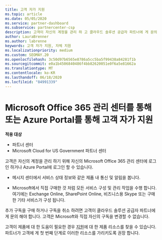 ```yaml
---
title: 고객 자가 지원
ms.topic: article
ms.date: 05/05/2020
ms.service: partner-dashboard
ms.subservice: partnercenter-csp
description: 고객이 자신의 계정을 관리 하 고 클라우드 솔루션 공급자 파트너에 게 문의 해야 하는 시기와 위치를 알아봅니다.
author: LauraBrenner
ms.author: labrenne
keywords: 고객 자가 지원, 자체 지원
ms.localizationpriority: medium
ms.custom: SEOMAY.20
ms.openlocfilehash: 3c50d97b6565e8786a5cc5ba5f99438a84281f1b
ms.sourcegitcommit: e0a1b4506840486f4bb82620051e0f6a5e81662a
ms.translationtype: MT
ms.contentlocale: ko-KR
ms.lasthandoff: 06/18/2020
ms.locfileid: "84991339"
---
```

# <a name="customer-self-support-through-microsoft-office-365-admin-center-or-through-the-azure-portal"></a>Microsoft Office 365 관리 센터를 통해 또는 Azure Portal를 통해 고객 자가 지원

**적용 대상**

-  파트너 센터
-  Microsoft Cloud for US Government 파트너 센터

고객은 자신의 계정을 관리 하기 위해 자신의 Microsoft Office 365 관리 센터에 로그인 하거나 Azure Portal에 로그인 할 수 있습니다.

-   메시지 센터에서 서비스 상태 정보와 같은 제품 내 통신 및 알림을 봅니다.

-   Microsoft에서 직접 구매한 것 처럼 모든 서비스 구성 및 관리 작업을 수행 합니다. 여기에는 Exchange Online, SharePoint Online, 비즈니스용 Skype 또는 구매한 기타 서비스가 구성 됩니다.

추가 구독을 구매 하거나 구독을 취소 하려면 고객이 클라우드 솔루션 공급자 파트너에 게 문의 해야 합니다. 고객은 Microsoft와 직접 자신의 구독을 변경할 수 없습니다.

고객이 제품에 대 한 도움이 필요한 경우 [지원](https://partnercenter.microsoft.com/partner/support)에 대 한 제품 리소스를 찾을 수 있습니다. 파트너가 고객에 게 첫 번째 단계로 이러한 리소스를 가리키도록 권장 합니다.

 

 



